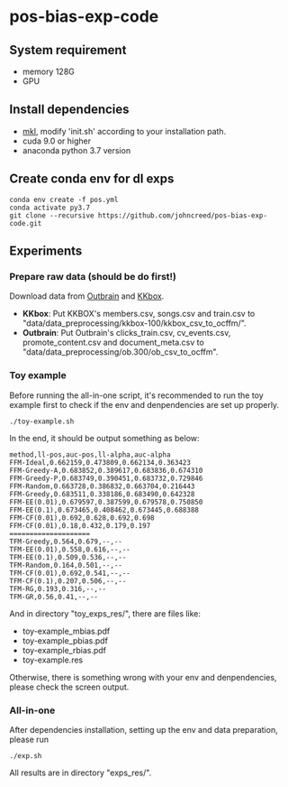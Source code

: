 # pos-bias-exp-code

## System requirement

- memory 128G
- GPU

## Install dependencies

- [mkl](https://software.intel.com/content/www/us/en/develop/tools/math-kernel-library.html), modify 'init.sh' according to your installation path.
- cuda 9.0 or higher
- anaconda python 3.7 version

## Create conda env for dl exps

```shell
conda env create -f pos.yml
conda activate py3.7
git clone --recursive https://github.com/johncreed/pos-bias-exp-code.git
```

## Experiments

### Prepare raw data (should be do first!)

Download data from [Outbrain](https://www.kaggle.com/c/outbrain-click-prediction) and [KKbox](https://www.kaggle.com/c/kkbox-music-recommendation-challenge).
- **KKbox**: Put KKBOX's members.csv, songs.csv and train.csv to "data/data_preprocessing/kkbox-100/kkbox_csv_to_ocffm/".
- **Outbrain**: Put Outbrain's clicks_train.csv, cv_events.csv, promote_content.csv and document_meta.csv to "data/data_preprocessing/ob.300/ob_csv_to_ocffm".

### Toy example

Before running the all-in-one script, it's recommended to run the toy example first to check if the env and denpendencies are set up properly.
```shell
./toy-example.sh
```
In the end, it should be output something as below:
```
method,ll-pos,auc-pos,ll-alpha,auc-alpha
FFM-Ideal,0.662159,0.473809,0.662134,0.363423
FFM-Greedy-A,0.683852,0.389617,0.683836,0.674310
FFM-Greedy-P,0.683749,0.390451,0.683732,0.729846
FFM-Random,0.663728,0.386832,0.663704,0.216443
FFM-Greedy,0.683511,0.338186,0.683490,0.642328
FFM-EE(0.01),0.679597,0.387599,0.679578,0.750850
FFM-EE(0.1),0.673465,0.408462,0.673445,0.688388
FFM-CF(0.01),0.692,0.628,0.692,0.698
FFM-CF(0.01),0.18,0.432,0.179,0.197
====================
TFM-Greedy,0.564,0.679,--,--
TFM-EE(0.01),0.558,0.616,--,--
TFM-EE(0.1),0.509,0.536,--,--
TFM-Random,0.164,0.501,--,--
TFM-CF(0.01),0.692,0.541,--,--
TFM-CF(0.1),0.207,0.506,--,--
TFM-RG,0.193,0.316,--,--
TFM-GR,0.56,0.41,--,--
```

And in directory "toy_exps_res/", there are files like:
- toy-example_mbias.pdf
- toy-example_pbias.pdf
- toy-example_rbias.pdf
- toy-example.res

Otherwise, there is something wrong with your env and denpendencies, please check the screen output.

### All-in-one 

After dependencies installation, setting up the env and data preparation, please run
```shell
./exp.sh
```
All results are in directory "exps_res/".

